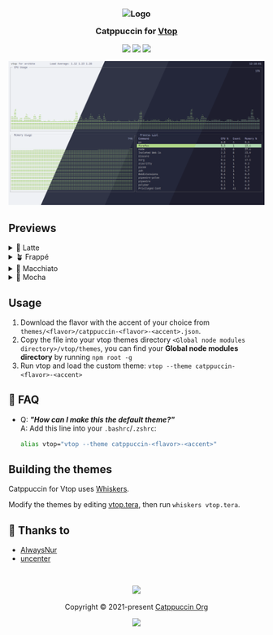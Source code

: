 <h3 align="center">
	<img src="https://raw.githubusercontent.com/catppuccin/catppuccin/main/assets/logos/exports/1544x1544_circle.png" width="100" alt="Logo"/><br/>
	<img src="https://raw.githubusercontent.com/catppuccin/catppuccin/main/assets/misc/transparent.png" height="30" width="0px"/>
	Catppuccin for <a href="https://github.com/MrRio/vtop/">Vtop</a>
	<img src="https://raw.githubusercontent.com/catppuccin/catppuccin/main/assets/misc/transparent.png" height="30" width="0px"/>
</h3>

<p align="center">
	<a href="https://github.com/alwaysnur/catppuccin-vtop/stargazers"><img src="https://img.shields.io/github/stars/alwaysnur/catppuccin-vtop?colorA=363a4f&colorB=b7bdf8&style=for-the-badge"></a>
	<a href="https://github.com/alwaysnur/catppuccin-vtop/issues"><img src="https://img.shields.io/github/issues/alwaysnur/catppuccin-vtop?colorA=363a4f&colorB=f5a97f&style=for-the-badge"></a>
	<a href="https://github.com/alwaysnur/catppuccin-vtop/contributors"><img src="https://img.shields.io/github/contributors/alwaysnur/catppuccin-vtop?colorA=363a4f&colorB=a6da95&style=for-the-badge"></a>
</p>

<p align="center">
	<img src="https://raw.githubusercontent.com/alwaysnur/catppuccin-vtop/main/assets/preview.webp"/>
</p>

## Previews

<details>
<summary>🌻 Latte</summary>
<img src="https://raw.githubusercontent.com/alwaysnur/catppuccin-vtop/main/assets/latte.webp"/>
</details>
<details>
<summary>🪴 Frappé</summary>
<img src="https://raw.githubusercontent.com/alwaysnur/catppuccin-vtop/main/assets/frappe.webp"/>
</details>
<details>
<summary>🌺 Macchiato</summary>
<img src="https://raw.githubusercontent.com/alwaysnur/catppuccin-vtop/main/assets/macchiato.webp"/>
</details>
<details>
<summary>🌿 Mocha</summary>
<img src="https://raw.githubusercontent.com/alwaysnur/catppuccin-vtop/main/assets/mocha.webp"/>
</details>

## Usage

1. Download the flavor with the accent of your choice from `themes/<flavor>/catppuccin-<flavor>-<accent>.json`.
2. Copy the file into your vtop themes directory `<Global node modules directory>/vtop/themes`, you can find your **Global node modules directory** by running `npm root -g`
3. Run vtop and load the custom theme: `vtop --theme catppuccin-<flavor>-<accent>`

<!-- The FAQ section is optional. Remove if needed.-->
## 🙋 FAQ

- Q: **_"How can I make this the default theme?"_**\
  A: Add this line into your `.bashrc`/`.zshrc`:

  ```bash
  alias vtop="vtop --theme catppuccin-<flavor>-<accent>"
  ```

## Building the themes

Catppuccin for Vtop uses [Whiskers](https://github.com/catppuccin/whiskers).

Modify the themes by editing [vtop.tera](./vtop.tera), then run `whiskers vtop.tera`.

## 💝 Thanks to

- [AlwaysNur](https://github.com/alwaysnur)
- [uncenter](https://github.com/uncenter)

&nbsp;

<p align="center">
	<img src="https://raw.githubusercontent.com/catppuccin/catppuccin/main/assets/footers/gray0_ctp_on_line.svg?sanitize=true" />
</p>

<p align="center">
	Copyright &copy; 2021-present <a href="https://github.com/catppuccin" target="_blank">Catppuccin Org</a>
</p>

<p align="center">
	<a href="https://github.com/catppuccin/catppuccin/blob/main/LICENSE"><img src="https://img.shields.io/static/v1.svg?style=for-the-badge&label=License&message=MIT&logoColor=d9e0ee&colorA=363a4f&colorB=b7bdf8"/></a>
</p>
